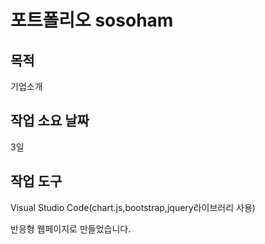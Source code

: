 # 포트폴리오 sosoham

## 목적
기업소개

## 작업 소요 날짜
3일

## 작업 도구
Visual Studio Code(chart.js,bootstrap,jquery라이브러리 사용)


반응형 웹페이지로 만들었습니다.
